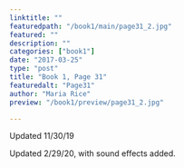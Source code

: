 ```yaml
---
linktitle: ""
featuredpath: "/book1/main/page31_2.jpg"
featured: ""
description: ""
categories: ["book1"]
date: "2017-03-25"
type: "post"
title: "Book 1, Page 31"
featuredalt: "Page31"
author: "Maria Rice"
preview: "/book1/preview/page31_2.jpg"

---
```


Updated 11/30/19

Updated 2/29/20, with sound effects added. 
